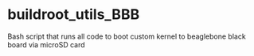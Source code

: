 # buildroot_utils_BBB
Bash script that runs all code to boot custom kernel to beaglebone black board via microSD card
